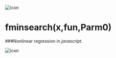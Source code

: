 

![icon](https://github.com/jonasalmeida/fminsearch/raw/master/f.png)
# fminsearch(x,fun,Parm0)

###Nonlinear regression in *javascript*.



![icon](https://github.com/jonasalmeida/fminsearch/raw/master/fit.png)